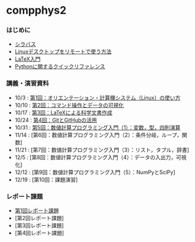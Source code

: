 # compphys2

### はじめに
* [シラバス](https://kdb.tsukuba.ac.jp/syllabi/2025/FCC2345/jpn/0)
* [Linuxデスクトップをリモートで使う方法](./vnc/vnc.pdf)
* [LaTeX入門](./intro_latex/introduction_latex.pdf)
* [Pythonに関するクイックリファレンス](./short_note_python/short_note_python.pdf)

### 講義・演習資料
* 10/3  : [第1回：オリエンテーション・計算機システム（Linux）の使い方](lecture1/lecture_material_1.pdf)
* 10/10 : [第2回：コマンド操作とデータの可視化](lecture2/lecture_material_2.pdf)
* 10/17 : [第3回：LaTeXによる科学文書作成](lecture3/lecture_material_3.pdf)
* 10/24 : [第4回：GitとGitHubの活用](lecture4/lecture_material_4.pdf)
* 10/31 : [第5回：数値計算プログラミング入門（1）：変数，型，四則演算](lecture5/lecture_material_5.pdf)
* 11/14 : [第6回：数値計算プログラミング入門（2）：条件分岐，ループ，関数][](lecture6/lecture_material_6.pdf)
* 11/21 : [第7回：数値計算プログラミング入門（3）：リスト，タプル，辞書][](lecture7/lecture_material_7.pdf)
* 12/5  : [第8回：数値計算プログラミング入門（4）：データの入出力，可視化][](lecture8/lecture_material_8.pdf)
* 12/12 : [第9回：数値計算プログラミング入門（5）：NumPyとSciPy][](lecture9/lecture_material_9.pdf)
* 12/19 : [第10回：課題演習][](lecture10/lecture_material_10.pdf)

### レポート課題
* [第1回レポート課題](lecture4/report1.pdf)
* [第2回レポート課題][](lecture6/report2.pdf)
* [第3回レポート課題][](lecture8/report3.pdf)
* [第4回レポート課題][](lecture10/report4.pdf)
